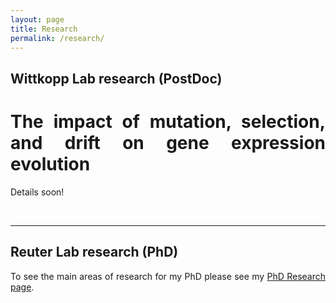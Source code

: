 ```yaml
---
layout: page
title: Research
permalink: /research/
---
```

<!-- Global site tag (gtag.js) - Google Analytics -->
<script async src="https://www.googletagmanager.com/gtag/js?id=UA-111105866-1"></script>
<script>
  window.dataLayer = window.dataLayer || [];
  function gtag(){dataLayer.push(arguments);}
  gtag('js', new Date());

  gtag('config', 'UA-111105866-1');
</script>

<div align="justify">

<h2>Wittkopp Lab research (PostDoc)</h2>

<h1>The impact of mutation, selection, and drift on gene expression evolution</h1>

Details soon!

<br>

<hr>
<h2>Reuter Lab research (PhD)</h2>
To see the main areas of research for my PhD please see my <a class="page-link" href="/phd_research/">PhD Research page</a>.
